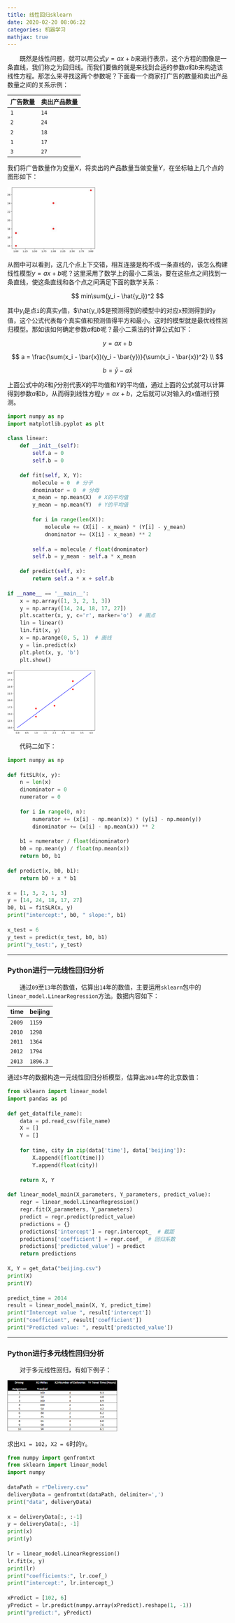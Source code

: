 ```yaml
---
title: 线性回归sklearn
date: 2020-02-20 08:06:22
categories: 机器学习
mathjax: true
---
```

&emsp;&emsp;既然是线性问题，就可以用公式$y = ax + b$来进行表示，这个方程的图像是一条直线，我们称之为回归线。而我们要做的就是来找到合适的参数$a$和$b$来构造该线性方程。那怎么来寻找这两个参数呢？下面看一个商家打广告的数量和卖出产品数量之间的关系示例：<!--more-->

广告数量 | 卖出产品数量
--------|------------
`1`     | `14`
`2`     | `24`
`2`     | `18`
`1`     | `17`
`3`     | `27`

我们将广告数量作为变量$X$，将卖出的产品数量当做变量$Y$，在坐标轴上几个点的图形如下：

<img src="./线性回归sklearn/1.png" width=40%>

从图中可以看到，这几个点上下交错，相互连接是构不成一条直线的，该怎么构建线性模型$y = ax + b$呢？这里采用了数学上的最小二乘法，要在这些点之间找到一条直线，使这条直线和各个点之间满足下面的数学关系：

$$
min\sum(y_i - \hat{y_i})^2
$$

其中$y_i$是点`i`的真实`y`值，$\hat{y_i}$是预测得到的模型中的对应`x`预测得到的`y`值，这个公式代表每个真实值和预测值得平方和最小。这时的模型就是最优线性回归模型。那如该如何确定参数$a$和$b$呢？最小二乘法的计算公式如下：

$$
y = ax + b
$$

$$
a = \frac{\sum(x_i - \bar{x})(y_i - \bar{y})}{\sum(x_i - \bar{x})^2} \\
$$

$$
b = \bar{y} - a\bar{x}
$$

上面公式中的$\bar{x}$和$\bar{y}$分别代表$X$的平均值和$Y$的平均值，通过上面的公式就可以计算得到参数$a$和$b$，从而得到线性方程$y = ax + b$，之后就可以对输入的$x$值进行预测。

``` python
import numpy as np
import matplotlib.pyplot as plt

class linear:
    def __init__(self):
        self.a = 0
        self.b = 0

    def fit(self, X, Y):
        molecule = 0  # 分子
        dnominator = 0  # 分母
        x_mean = np.mean(X)  # X的平均值
        y_mean = np.mean(Y)  # Y的平均值

        for i in range(len(X)):
            molecule += (X[i] - x_mean) * (Y[i] - y_mean)
            dnominator += (X[i] - x_mean) ** 2

        self.a = molecule / float(dnominator)
        self.b = y_mean - self.a * x_mean

    def predict(self, x):
        return self.a * x + self.b

if __name__ == '__main__':
    x = np.array([1, 3, 2, 1, 3])
    y = np.array([14, 24, 18, 17, 27])
    plt.scatter(x, y, c='r', marker='o')  # 画点
    lin = linear()
    lin.fit(x, y)
    x = np.arange(0, 5, 1)  # 画线
    y = lin.predict(x)
    plt.plot(x, y, 'b')
    plt.show()
```

<img src="./线性回归sklearn/2.png" width=40%>

&emsp;&emsp;代码二如下：

``` python
import numpy as np

def fitSLR(x, y):
    n = len(x)
    dinominator = 0
    numerator = 0

    for i in range(0, n):
        numerator += (x[i] - np.mean(x)) * (y[i] - np.mean(y))
        dinominator += (x[i] - np.mean(x)) ** 2

    b1 = numerator / float(dinominator)
    b0 = np.mean(y) / float(np.mean(x))
    return b0, b1

def predict(x, b0, b1):
    return b0 + x * b1

x = [1, 3, 2, 1, 3]
y = [14, 24, 18, 17, 27]
b0, b1 = fitSLR(x, y)
print("intercept:", b0, " slope:", b1)

x_test = 6
y_test = predict(x_test, b0, b1)
print("y_test:", y_test)
```

---

### Python进行一元线性回归分析

&emsp;&emsp;通过`09`至`13`年的数值，估算出`14`年的数值，主要运用`sklearn`包中的`linear_model.LinearRegression`方法。数据内容如下：

time   | beijing
-------|-------
`2009` | `1159`
`2010` | `1298`
`2011` | `1364`
`2012` | `1794`
`2013` | `1896.3`

通过`5`年的数据构造一元线性回归分析模型，估算出`2014`年的北京数值：

``` python
from sklearn import linear_model
import pandas as pd

def get_data(file_name):
    data = pd.read_csv(file_name)
    X = []
    Y = []

    for time, city in zip(data['time'], data['beijing']):
        X.append([float(time)])
        Y.append(float(city))

    return X, Y

def linear_model_main(X_parameters, Y_parameters, predict_value):
    regr = linear_model.LinearRegression()
    regr.fit(X_parameters, Y_parameters)
    predict = regr.predict(predict_value)
    predictions = {}
    predictions['intercept'] = regr.intercept_  # 截距
    predictions['coefficient'] = regr.coef_  # 回归系数
    predictions['predicted_value'] = predict
    return predictions

X, Y = get_data("beijing.csv")
print(X)
print(Y)

predict_time = 2014
result = linear_model_main(X, Y, predict_time)
print("Intercept value ", result['intercept'])
print("coefficient", result['coefficient'])
print("Predicted value: ", result['predicted_value'])
```

---

### Python进行多元线性回归分析

&emsp;&emsp;对于多元线性回归，有如下例子：

<img src="./线性回归sklearn/3.png" width=50%>

求出`X1 = 102`，`X2 = 6`时的`Y`。

``` python
from numpy import genfromtxt
from sklearn import linear_model
import numpy

dataPath = r"Delivery.csv"
deliveryData = genfromtxt(dataPath, delimiter=',')
print("data", deliveryData)

x = deliveryData[:, :-1]
y = deliveryData[:, -1]
print(x)
print(y)

lr = linear_model.LinearRegression()
lr.fit(x, y)
print(lr)
print("coefficients:", lr.coef_)
print("intercept:", lr.intercept_)

xPredict = [102, 6]
yPredict = lr.predict(numpy.array(xPredict).reshape(1, -1))
print("predict:", yPredict)
```